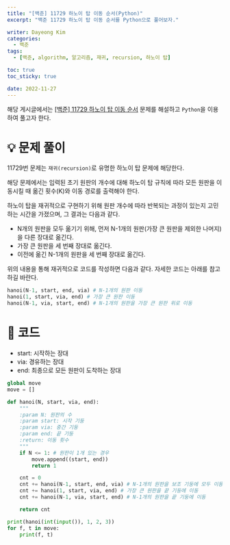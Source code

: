 ```yaml
---
title: "[백준] 11729 하노이 탑 이동 순서(Python)"
excerpt: "백준 11729 하노이 탑 이동 순서를 Python으로 풀어보자."

writer: Dayeong Kim
categories:
  - 백준
tags:
  - [백준, algorithm, 알고리즘, 재귀, recursion, 하노이 탑]

toc: true
toc_sticky: true

date: 2022-11-27
---
```


해당 게시글에서는 [[백준] 11729 하노이 탑 이동 순서](https://www.acmicpc.net/problem/11729) 문제를 해설하고 `Python`을 이용하여 풀고자 한다.

# 💡 문제 풀이

11729번 문제는 `재귀(recursion)`로 유명한 하노이 탑 문제에 해당한다.

해당 문제에서는 입력된 초기 원판의 개수에 대해 하노이 탑 규칙에 따라 모든 원판을 이동시킬 때 옮긴 횟수(K)와 이동 경로를 출력해야 한다.

하노이 탑을 재귀적으로 구현하기 위해 원판 개수에 따라 반복되는 과정이 있는지 고민하는 시간을 가졌으며, 그 결과는 다음과 같다.

- N개의 원판을 모두 옮기기 위해, 먼저 N-1개의 원판(가장 큰 원판을 제외한 나머지)을 다른 장대로 옮긴다.
- 가장 큰 원판을 세 번째 장대로 옮긴다.
- 이전에 옮긴 N-1개의 원판을 세 번째 장대로 옮긴다.

위의 내용을 통해 재귀적으로 코드를 작성하면 다음과 같다. 자세한 코드는 아래를 참고하길 바란다.
```python
hanoi(N-1, start, end, via) # N-1개의 원판 이동
hanoi(1, start, via, end) # 가장 큰 원판 이동
hanoi(N-1, via, start, end) # N-1개의 원판을 가장 큰 원판 위로 이동
```

# 📂 코드
- start: 시작하는 장대
- via: 경유하는 장대
- end: 최종으로 모든 원판이 도착하는 장대
```python
global move
move = []

def hanoi(N, start, via, end):
    """
    :param N: 원판의 수
    :param start: 시작 기둥
    :param via: 중간 기둥
    :param end: 끝 기둥
    :return: 이동 횟수
    """
    if N <= 1: # 원판이 1개 있는 경우
        move.append((start, end))
        return 1

    cnt = 0
    cnt += hanoi(N-1, start, end, via) # N-1개의 원판을 보조 기둥에 모두 이동
    cnt += hanoi(1, start, via, end) # 가장 큰 원판을 끝 기둥에 이동
    cnt += hanoi(N-1, via, start, end) # N-1개의 원판을 끝 기둥에 이동

    return cnt

print(hanoi(int(input()), 1, 2, 3))
for f, t in move:
    print(f, t)
```